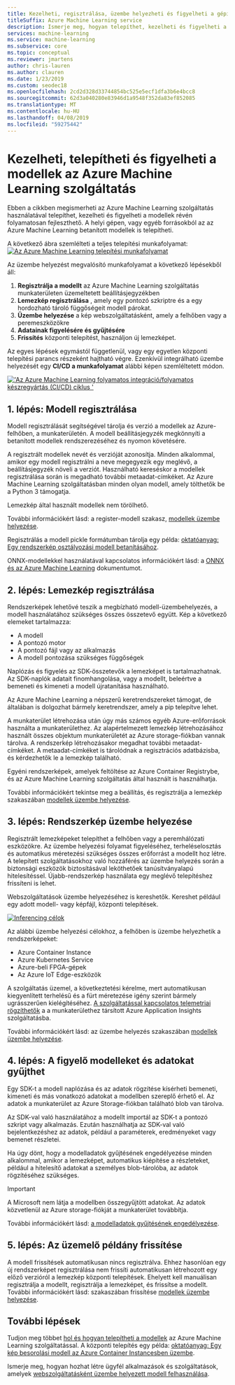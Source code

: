 ```yaml
---
title: Kezelheti, regisztrálása, üzembe helyezheti és figyelheti a gépi Tanulási modelleket
titleSuffix: Azure Machine Learning service
description: Ismerje meg, hogyan telepíthet, kezelheti és figyelheti a modellek révén folyamatosan fejleszthető Azure Machine Learning szolgáltatás használatával. A helyi gépen, vagy egyéb forrásokból az Azure Machine Learning szolgáltatás a betanított modellek is telepítheti.
services: machine-learning
ms.service: machine-learning
ms.subservice: core
ms.topic: conceptual
ms.reviewer: jmartens
author: chris-lauren
ms.author: clauren
ms.date: 1/23/2019
ms.custom: seodec18
ms.openlocfilehash: 2cd2d328d33744854bc525e5ecf1dfa3b6e4bcc8
ms.sourcegitcommit: 62d3a040280e83946d1a9548f352da83ef852085
ms.translationtype: MT
ms.contentlocale: hu-HU
ms.lasthandoff: 04/08/2019
ms.locfileid: "59275442"
---
```

# <a name="manage-deploy-and-monitor-models-with-azure-machine-learning-service"></a>Kezelheti, telepítheti és figyelheti a modellek az Azure Machine Learning szolgáltatás

Ebben a cikkben megismerheti az Azure Machine Learning szolgáltatás használatával telepíthet, kezelheti és figyelheti a modellek révén folyamatosan fejleszthető. A helyi gépen, vagy egyéb forrásokból az az Azure Machine Learning betanított modellek is telepítheti. 

A következő ábra szemlélteti a teljes telepítési munkafolyamat: [![Az Azure Machine Learning telepítési munkafolyamat](media/concept-model-management-and-deployment/deployment-pipeline.png)](media/concept-model-management-and-deployment/deployment-pipeline.png#lightbox)

Az üzembe helyezést megvalósító munkafolyamat a következő lépésekből áll:
1. **Regisztrálja a modellt** az Azure Machine Learning szolgáltatás munkaterületen üzemeltetett beállításjegyzékben
1. **Lemezkép regisztrálása** , amely egy pontozó szkriptre és a egy hordozható tároló függőségeit modell párokat. 
1. **Üzembe helyezése** a kép webszolgáltatásként, amely a felhőben vagy a peremeszközökre
1. **Adatainak figyelésére és gyűjtésére**
1. **Frissítés** központi telepítést, használjon új lemezképet.

Az egyes lépések egymástól függetlenül, vagy egy egyetlen központi telepítési parancs részeként hajtható végre. Ezenkívül integrálható üzembe helyezését egy **CI/CD a munkafolyamat** alábbi képen szemléltetett módon.

[!['Az Azure Machine Learning folyamatos integráció/folyamatos készregyártás (CI/CD) ciklus '](media/concept-model-management-and-deployment/model-ci-cd.png)](media/concept-model-management-and-deployment/model-ci-cd.png#lightbox)

## <a name="step-1-register-model"></a>1. lépés: Modell regisztrálása

Modell regisztrálását segítségével tárolja és verzió a modellek az Azure-felhőben, a munkaterületén. A modell beállításjegyzék megkönnyíti a betanított modellek rendszerezéséhez és nyomon követésére.
 
A regisztrált modellek nevét és verzióját azonosítja. Minden alkalommal, amikor egy modell regisztrálni a neve megegyezik egy meglévő, a beállításjegyzék növeli a verziót. Használható kereséskor a modellek regisztrálása során is megadható további metaadat-címkéket. Az Azure Machine Learning szolgáltatásban minden olyan modell, amely tölthetők be a Python 3 támogatja. 

Lemezkép által használt modellek nem törölhető.

További információkért lásd: a register-modell szakasz, [modellek üzembe helyezése](how-to-deploy-and-where.md#registermodel).

Regisztrálás a modell pickle formátumban tárolja egy példa: [oktatóanyag: Egy rendszerkép osztályozási modell betanításához](tutorial-deploy-models-with-aml.md).

ONNX-modellekkel használatával kapcsolatos információkért lásd: a [ONNX és az Azure Machine Learning](how-to-build-deploy-onnx.md) dokumentumot.

## <a name="step-2-register-image"></a>2. lépés: Lemezkép regisztrálása

Rendszerképek lehetővé teszik a megbízható modell-üzembehelyezés, a modell használatához szükséges összes összetevő együtt. Kép a következő elemeket tartalmazza:

* A modell
* A pontozó motor
* A pontozó fájl vagy az alkalmazás
* A modell pontozása szükséges függőségek

Naplózás és figyelés az SDK-összetevők a lemezképet is tartalmazhatnak. Az SDK-naplók adatait finomhangolása, vagy a modellt, beleértve a bemeneti és kimeneti a modell újratanítása használható.

Az Azure Machine Learning a népszerű keretrendszereket támogat, de általában is dolgozhat bármely keretrendszer, amely a pip telepítve lehet.

A munkaterület létrehozása után úgy más számos egyéb Azure-erőforrások használta a munkaterülethez.
Az alapértelmezett lemezkép létrehozásához használt összes objektum munkaterületét az Azure storage-fiókban vannak tárolva. A rendszerkép létrehozásakor megadhat további metaadat-címkéket. A metaadat-címkéket is tárolódnak a regisztrációs adatbázisba, és kérdezhetők le a lemezkép található.

Egyéni rendszerképek, amelyek feltöltése az Azure Container Registrybe, és az Azure Machine Learning szolgáltatás által használt is használhatja.

További információkért tekintse meg a beállítás, és regisztrálja a lemezkép szakaszában [modellek üzembe helyezése](how-to-deploy-and-where.md#configureimage).

## <a name="step-3-deploy-image"></a>3. lépés: Rendszerkép üzembe helyezése

Regisztrált lemezképeket telepíthet a felhőben vagy a peremhálózati eszközökre. Az üzembe helyezési folyamat figyeléséhez, terheléselosztás és automatikus méretezési szükséges összes erőforrást a modellt hoz létre. A telepített szolgáltatásokhoz való hozzáférés az üzembe helyezés során a biztonsági eszközök biztosításával leköthetőek tanúsítványalapú hitelesítéssel. Újabb-rendszerkép használata egy meglévő telepítéshez frissíteni is lehet.

Webszolgáltatások üzembe helyezéséhez is kereshetők. Kereshet például egy adott modell- vagy képfájl, központi telepítések.

[![Inferencing célok](media/concept-model-management-and-deployment/inferencing-targets.png)](media/concept-model-management-and-deployment/inferencing-targets.png#lightbox)

Az alábbi üzembe helyezési célokhoz, a felhőben is üzembe helyezhetik a rendszerképeket:

* Azure Container Instance
* Azure Kubernetes Service
* Azure-beli FPGA-gépek
* Az Azure IoT Edge-eszközök

A szolgáltatás üzemel, a következtetési kérelme, mert automatikusan kiegyenlített terhelésű és a fürt méretezése igény szerint bármely ugrásszerűen kielégítéséhez. [A szolgáltatással kapcsolatos telemetriai rögzíthetők](how-to-enable-app-insights.md) a a munkaterülethez társított Azure Application Insights szolgáltatásba.

További információkért lásd: az üzembe helyezés szakaszában [modellek üzembe helyezése](how-to-deploy-and-where.md#deploy).

## <a name="step-4-monitor-models-and-collect-data"></a>4. lépés: A figyelő modelleket és adatokat gyűjthet

Egy SDK-t a modell naplózása és az adatok rögzítése kísérheti bemeneti, kimeneti és más vonatkozó adatokat a modellben szereplő érhető el. Az adatok a munkaterület az Azure Storage-fiókban található blob van tárolva.

Az SDK-val való használatához a modellt importál az SDK-t a pontozó szkript vagy alkalmazás. Ezután használhatja az SDK-val való bejelentkezéshez az adatok, például a paraméterek, eredményeket vagy bemenet részletei.

Ha úgy dönt, hogy a modelladatok gyűjtésének engedélyezése minden alkalommal, amikor a lemezképet, automatikus kiépítése a részleteket, például a hitelesítő adatokat a személyes blob-tárolóba, az adatok rögzítéséhez szükséges.

> [!Important]
> A Microsoft nem látja a modellben összegyűjtött adatokat. Az adatok közvetlenül az Azure storage-fiókját a munkaterület továbbítja.

További információkért lásd: [a modelladatok gyűjtésének engedélyezése](how-to-enable-data-collection.md).

## <a name="step-5-update-the-deployment"></a>5. lépés: Az üzemelő példány frissítése

A modell frissítések automatikusan nincs regisztrálva. Ehhez hasonlóan egy új rendszerképet regisztrálása nem frissíti automatikusan létrehozott egy előző verzióról a lemezkép központi telepítések. Ehelyett kell manuálisan regisztrálja a modellt, regisztrálja a lemezképet, és frissítse a modellt. További információkért lásd: szakaszában frissítése [modellek üzembe helyezése](how-to-deploy-and-where.md#update).

## <a name="next-steps"></a>További lépések

Tudjon meg többet [hol és hogyan telepítheti a modellek](how-to-deploy-and-where.md) az Azure Machine Learning szolgáltatással. A központi telepítés egy példa: [oktatóanyag: Egy kép besorolási modell az Azure Container Instancesben üzembe](tutorial-deploy-models-with-aml.md).

Ismerje meg, hogyan hozhat létre ügyfél alkalmazások és szolgáltatások, amelyek [webszolgáltatásként üzembe helyezett modell felhasználása](how-to-consume-web-service.md).
